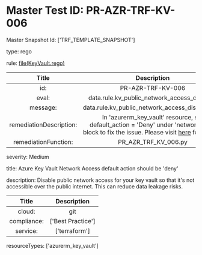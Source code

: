 



# Master Test ID: PR-AZR-TRF-KV-006


Master Snapshot Id: ['TRF_TEMPLATE_SNAPSHOT']

type: rego

rule: [file(KeyVault.rego)]  
  
  
  
  

|Title|Description|
| :---: | :---: |
|id: |PR-AZR-TRF-KV-006|
|eval: |data.rule.kv_public_network_access_disabled|
|message: |data.rule.kv_public_network_access_disabled_err|
|remediationDescription: |In 'azurerm_key_vault' resource, set default_action = 'Deny' under 'network_acls' block to fix the issue. Please visit <a href='https://registry.terraform.io/providers/hashicorp/azurerm/latest/docs/resources/key_vault#default_action' target='_blank'>here</a> for details.|
|remediationFunction: |PR_AZR_TRF_KV_006.py|


severity: Medium

title: Azure Key Vault Network Access default action should be 'deny'

description: Disable public network access for your key vault so that it's not accessible over the public internet. This can reduce data leakage risks.  
  
  

|Title|Description|
| :---: | :---: |
|cloud: |git|
|compliance: |['Best Practice']|
|service: |['terraform']|


resourceTypes: ['azurerm_key_vault']


[file(KeyVault.rego)]: https://github.com/prancer-io/prancer-compliance-test/tree/master/azure/terraform/KeyVault.rego
